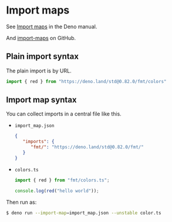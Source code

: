 # Import maps

See [Import maps](https://deno.land/manual/linking_to_external_code/import_maps) in the Deno manual.

And [import-maps](https://github.com/WICG/import-maps) on GitHub.

## Plain import syntax

The plain import is by URL.

```typescript
import { red } from "https://deno.land/std@0.82.0/fmt/colors"
```

## Import map syntax

You can collect imports in a central file like this.

- `import_map.json`
    ```json
    {
       "imports": {
          "fmt/": "https://deno.land/std@0.82.0/fmt/"
       }
    }
    ```
- `colors.ts`
    ```typescript
    import { red } from "fmt/colors.ts";

    console.log(red("hello world"));
    ```
    
Then run as:

```sh
$ deno run --import-map=import_map.json --unstable color.ts
```
